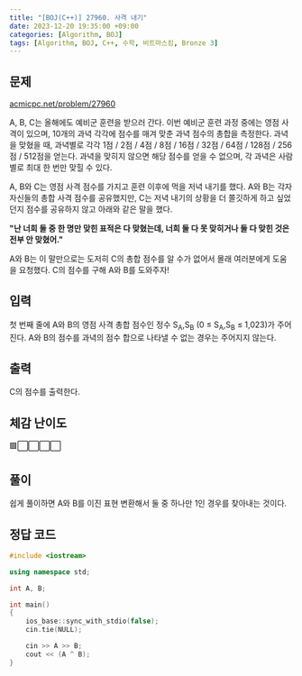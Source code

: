 ```yaml
---
title: "[BOJ(C++)] 27960. 사격 내기"
date: 2023-12-20 19:35:00 +09:00
categories: [Algorithm, BOJ]
tags: [Algorithm, BOJ, C++, 수학, 비트마스킹, Bronze 3]
---
```

## **문제**
[acmicpc.net/problem/27960](https://www.acmicpc.net/problem/27960)
<br>

A, B, C는 올해에도 예비군 훈련을 받으러 간다. 이번 예비군 훈련 과정 중에는 영점 사격이 있으며, 10개의 과녁 각각에 점수를 매겨 맞춘 과녁 점수의 총합을 측정한다. 과녁을 맞혔을 때, 과녁별로 각각 1점 / 2점 / 4점 / 8점 / 16점 / 32점 / 64점 / 128점 / 256점 / 512점을 얻는다. 과녁을 맞히지 않으면 해당 점수를 얻을 수 없으며, 각 과녁은 사람별로 최대 한 번만 맞힐 수 있다.

A, B와 C는 영점 사격 점수를 가지고 훈련 이후에 먹을 저녁 내기를 했다. A와 B는 각자 자신들의 총합 사격 점수를 공유했지만, C는 저녁 내기의 상황을 더 쫄깃하게 하고 싶었던지 점수를 공유하지 않고 아래와 같은 말을 했다.

**"난 너희 둘 중 한 명만 맞힌 표적은 다 맞혔는데, 너희 둘 다 못 맞히거나 둘 다 맞힌 것은 전부 안 맞혔어."**

A와 B는 이 말만으로는 도저히 C의 총합 점수를 알 수가 없어서 몰래 여러분에게 도움을 요청했다. C의 점수를 구해 A와 B를 도와주자!
<br>

## **입력**
첫 번째 줄에 A와 B의 영점 사격 총합 점수인 정수 S<sub>A</sub>,S<sub>B</sub> (0 ≤ S<sub>A</sub>,S<sub>B</sub> ≤ 1,023)가 주어진다. A와 B의 점수를 과녁의 점수 합으로 나타낼 수 없는 경우는 주어지지 않는다.
<br>

## **출력**
C의 점수를 출력한다.
<br>

## **체감 난이도**
🟩⬜⬜⬜⬜
<br>

## **풀이**
쉽게 풀이하면 A와 B를 이진 표현 변환해서 둘 중 하나만 1인 경우를 찾아내는 것이다.
<br>

## **정답 코드**
```c++
#include <iostream>

using namespace std;

int A, B;

int main()
{
    ios_base::sync_with_stdio(false);
    cin.tie(NULL);

    cin >> A >> B;
    cout << (A ^ B);
}
```